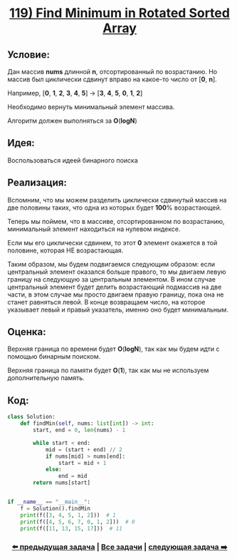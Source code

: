 <div align='center'>
<h1><a href='https://leetcode.com/problems/find-minimum-in-rotated-sorted-array/description/'><strong>119) Find Minimum in Rotated Sorted Array</strong></a></h1>
</div>

## **Условие:**

Дан массив **nums** длинной **n**, отсортированный по возрастанию. Но массив был циклически сдвинут вправо на какое-то число от [**0**, **n**].

Например, [**0**, **1**, **2**, **3**, **4**, **5**] -> [**3**, **4**, **5**, **0**, **1**, **2**]

Необходимо вернуть минимальный элемент массива.

Алгоритм должен выполняться за **O**(**logN**)

## **Идея:**

Воспользоваться идеей бинарного поиска

## **Реализация:**

Вспомним, что мы можем разделить циклически сдвинутый массив на две половины таких, что одна из которых будет **100**% возрастающей.

Теперь мы поймем, что в массиве, отсортированном по возрастанию, минимальный элемент находиться на нулевом индексе.

Если мы его циклически сдвинем, то этот **0** элемент окажется в той половине, которая НЕ возрастающая.

Таким образом, мы будем подвигаемся следующим образом: если центральный элемент оказался больше правого, то мы двигаем левую границу на следующую за центральным элементом. В ином случае центральный элемент будет делить возрастающий подмассив на две части, в этом случае мы просто двигаем правую границу, пока она не станет равняться левой. В конце возвращаем число, на которое указывает левый и правый указатель, именно оно будет минимальным.



## **Оценка:**

Верхняя граница по времени будет **O**(**logN**), так как мы будем идти с помощью бинарным поиском.

Верхняя граница по памяти будет **O**(**1**), так как мы не используем дополнительную память.

## Код:
```python
class Solution:
    def findMin(self, nums: list[int]) -> int:
        start, end = 0, len(nums) - 1

        while start < end:
            mid = (start + end) // 2
            if nums[mid] > nums[end]:
                start = mid + 1
            else:
                end = mid
        return nums[start]


if __name__ == "__main__":
    f = Solution().findMin
    print(f([3, 4, 5, 1, 2]))  # 1
    print(f([4, 5, 6, 7, 0, 1, 2]))  # 0
    print(f([11, 13, 15, 17]))  # 11

```

<div align='center'><h3><a href='https://github.com/TAskMAster339/PythonAlgorithms/tree/main/118.Find%20First%20and%20Last%20Position%20of%20Element%20in%20Sorted%20Array'>⬅️ предыдущая задача</a>&nbsp;|&nbsp;<a href='https://github.com/TAskMAster339/PythonAlgorithms/tree/main/README.md'>Все задачи</a>&nbsp;|&nbsp;<a href='https://github.com/TAskMAster339/PythonAlgorithms/tree/main/120.Median%20of%20Two%20Sorted%20Arrays'>следующая задача ➡️</a></h3></div>